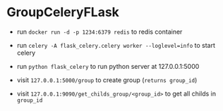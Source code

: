 # GroupCeleryFLask

- run `docker run -d -p 1234:6379 redis` to redis container

- run `celery -A flask_celery.celery worker --loglevel=info` to start celery

- run `python flask_celery` to run python server at 127.0.0.1:5000

- visit `127.0.0.1:5000/group` to create group (`returns group_id`)

- visit `127.0.0.1:9090/get_childs_group/<group_id>` to get all childs in `group_id`

